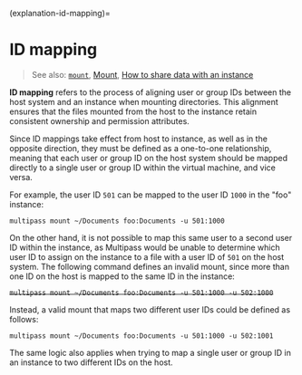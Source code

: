 (explanation-id-mapping)=
# ID mapping

> See also: [`mount`](/reference/command-line-interface/mount), [Mount](/explanation/mount), [How to share data with an instance](/how-to-guides/manage-instances/share-data-with-an-instance)

**ID mapping** refers to the process of aligning user or group IDs between the host system and an instance when mounting directories. This alignment ensures that the files mounted from the host to the instance retain consistent ownership and permission attributes.

Since ID mappings take effect from host to instance, as well as in the opposite direction, they must be defined as a one-to-one relationship, meaning that each user or group ID on the host system should be mapped directly to a single user or group ID within the virtual machine, and vice versa.

For example, the user ID `501` can be mapped to the user ID `1000` in the "foo" instance:

```{code-block} text
multipass mount ~/Documents foo:Documents -u 501:1000
```

On the other hand, it is not possible to map this same user to a second user ID within the instance, as Multipass would be unable to determine which user ID to assign on the instance to a file with a user ID of `501` on the host system. The following command defines an invalid mount, since more than one ID on the host is mapped to the same ID in the instance:

<s>`multipass mount ~/Documents foo:Documents -u 501:1000 -u 502:1000`</s>

Instead, a valid mount that maps two different user IDs could be defined as follows:

```{code-block} text
multipass mount ~/Documents foo:Documents -u 501:1000 -u 502:1001
```

The same logic also applies when trying to map a single user or group ID in an instance to two different IDs on the host.

<!-- Discourse contributors
<small>**Contributors:** @sharder996 , @gzanchi </small>
-->
